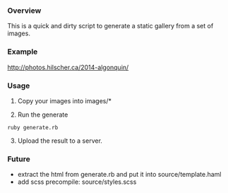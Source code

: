 ### Overview

This is a quick and dirty script to generate a static gallery from a set of images.


### Example

http://photos.hilscher.ca/2014-algonquin/


### Usage

1. Copy your images into images/*

2. Run the generate

```
ruby generate.rb
```

3. Upload the result to a server.


### Future

* extract the html from generate.rb and put it into source/template.haml
* add scss precompile: source/styles.scss